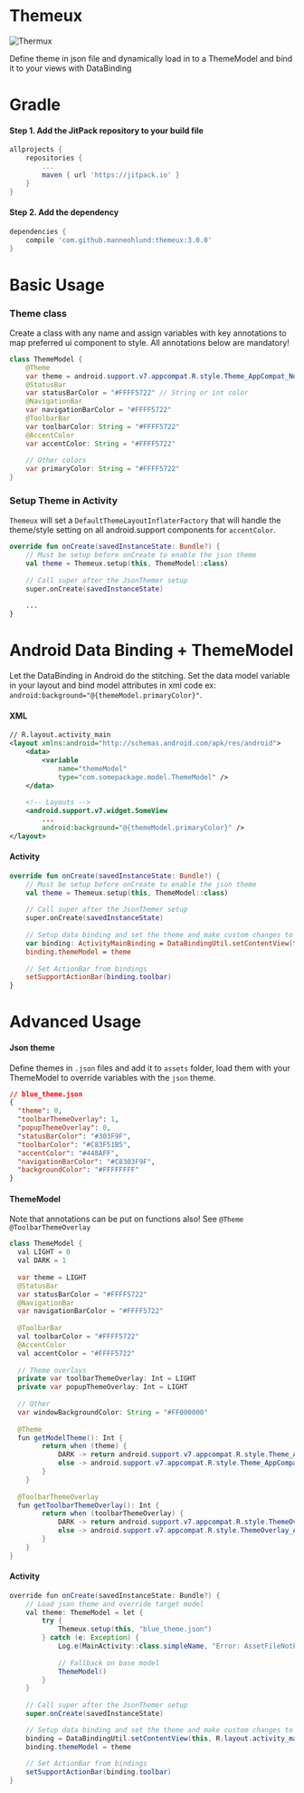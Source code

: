 
# Themeux
![Thermux](https://raw.githubusercontent.com/manneohlund/themeux/master/sample/src/main/res/mipmap-xxxhdpi/ic_launcher_round.png)

Define theme in json file and dynamically load in to a ThemeModel and bind it to your views with DataBinding

# Gradle
#### Step 1. Add the JitPack repository to your build file

```groovy
allprojects {
    repositories {
        ...
        maven { url 'https://jitpack.io' }
    }
}
```

#### Step 2. Add the dependency

```groovy
dependencies {
    compile 'com.github.manneohlund:themeux:3.0.0'
}
```

# Basic Usage
### Theme class

Create a class with any name and assign variables with key annotations to map preferred ui component to style. All annotations below are mandatory!

```java
class ThemeModel {
    @Theme
    var theme = android.support.v7.appcompat.R.style.Theme_AppCompat_NoActionBar
    @StatusBar
    var statusBarColor = "#FFFF5722" // String or int color
    @NavigationBar
    var navigationBarColor = "#FFFF5722"
    @ToolbarBar
    var toolbarColor: String = "#FFFF5722"
    @AccentColor
    var accentColor: String = "#FFFF5722"
    
    // Other colors
    var primaryColor: String = "#FFFF5722"
}
```

### Setup Theme in Activity

`Themeux` will set a `DefaultThemeLayoutInflaterFactory` that will handle the theme/style setting on all android.support components for `accentColor`.

```kotlin
override fun onCreate(savedInstanceState: Bundle?) {
    // Must be setup before onCreate to enable the json theme
    val theme = Themeux.setup(this, ThemeModel::class)
    
    // Call super after the JsonThemer setup
    super.onCreate(savedInstanceState)
    
    ...
}
```

# Android Data Binding + ThemeModel
Let the DataBinding in Android do the stitching.
Set the data model variable in your layout and bind model attributes in xml code ex: `android:background="@{themeModel.primaryColor}"`.

#### XML

```xml
// R.layout.activity_main
<layout xmlns:android="http://schemas.android.com/apk/res/android">
    <data>
        <variable
            name="themeModel"
            type="com.somepackage.model.ThemeModel" />
    </data>
    
    <!-- Layouts -->
    <android.support.v7.widget.SomeView
	    ...
        android:background="@{themeModel.primaryColor}" />
</layout>
```

#### Activity

```kotlin
override fun onCreate(savedInstanceState: Bundle?) {
    // Must be setup before onCreate to enable the json theme
    val theme = Themeux.setup(this, ThemeModel::class)
    
    // Call super after the JsonThemer setup
    super.onCreate(savedInstanceState)
    
    // Setup data binding and set the theme and make custom changes to the layout
    var binding: ActivityMainBinding = DataBindingUtil.setContentView(this, R.layout.activity_main)
    binding.themeModel = theme
    
    // Set ActionBar from bindings  
    setSupportActionBar(binding.toolbar) 
}
```

# Advanced Usage
#### Json theme

Define themes in `.json` files and add it to `assets` folder, load them with your ThemeModel to override variables with the `json` theme.

```json
// blue_theme.json
{  
  "theme": 0,  
  "toolbarThemeOverlay": 1,  
  "popupThemeOverlay": 0,  
  "statusBarColor": "#303F9F",  
  "toolbarColor": "#C83F51B5",  
  "accentColor": "#448AFF",  
  "navigationBarColor": "#C8303F9F",  
  "backgroundColor": "#FFFFFFFF"  
}
```

#### ThemeModel
Note that annotations can be put on functions also! See `@Theme` `@ToolbarThemeOverlay`

```java
class ThemeModel {  
  val LIGHT = 0  
  val DARK = 1  
  
  var theme = LIGHT
  @StatusBar  
  var statusBarColor = "#FFFF5722"  
  @NavigationBar  
  var navigationBarColor = "#FFFF5722"  
  
  @ToolbarBar  
  val toolbarColor = "#FFFF5722"  
  @AccentColor  
  val accentColor = "#FFFF5722"
  
  // Theme overlays  
  private var toolbarThemeOverlay: Int = LIGHT  
  private var popupThemeOverlay: Int = LIGHT
  
  // Other
  var windowBackgroundColor: String = "#FF000000"  
  
  @Theme  
  fun getModelTheme(): Int {  
        return when (theme) {  
            DARK -> return android.support.v7.appcompat.R.style.Theme_AppCompat_NoActionBar  
            else -> android.support.v7.appcompat.R.style.Theme_AppCompat_Light_NoActionBar  
        }  
    }  
  
  @ToolbarThemeOverlay  
  fun getToolbarThemeOverlay(): Int {  
        return when (toolbarThemeOverlay) {  
            DARK -> return android.support.v7.appcompat.R.style.ThemeOverlay_AppCompat_Dark_ActionBar  
            else -> android.support.v7.appcompat.R.style.ThemeOverlay_AppCompat_ActionBar  
        }  
    }
}
```

#### Activity
```java
override fun onCreate(savedInstanceState: Bundle?) {
	// Load json theme and override target model
    val theme: ThemeModel = let {  
	    try {
		    Themeux.setup(this, "blue_theme.json")  
        } catch (e: Exception) {  
            Log.e(MainActivity::class.simpleName, "Error: AssetFileNotFound, " \+ e.message)  
  
            // Fallback on base model  
            ThemeModel()  
        }  
    } 
    
    // Call super after the JsonThemer setup
    super.onCreate(savedInstanceState)  

	// Setup data binding and set the theme and make custom changes to the layout
    binding = DataBindingUtil.setContentView(this, R.layout.activity_main)  
    binding.themeModel = theme  
  
    // Set ActionBar from bindings  
    setSupportActionBar(binding.toolbar)  
}
```
